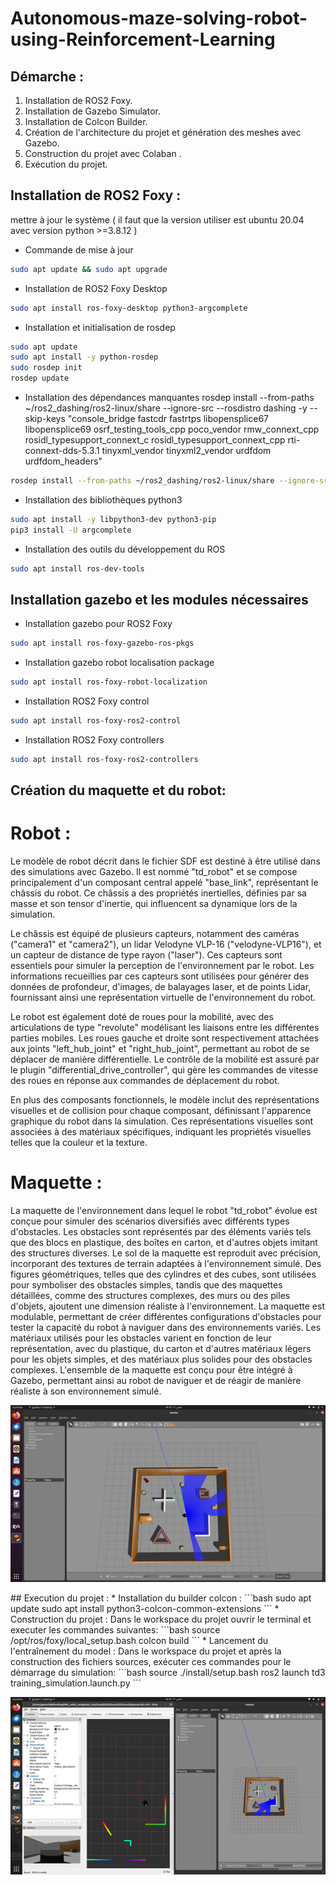 # Autonomous-maze-solving-robot-using-Reinforcement-Learning
  ## Démarche :
1. Installation de ROS2 Foxy.
2.	Installation de Gazebo Simulator.
3. Installation de Colcon  Builder.
4.	Création de l'architecture du projet et génération des meshes avec Gazebo.
5.	Construction du projet avec Colaban .
6.	Exécution du projet.

  ## Installation de ROS2 Foxy :
mettre à jour le système ( il faut que la version utiliser est ubuntu 20.04 avec version python >=3.8.12 )
* Commande de mise à jour
```bash
sudo apt update && sudo apt upgrade
```
* Installation de ROS2 Foxy Desktop
```bash
sudo apt install ros-foxy-desktop python3-argcomplete
```
* Installation et initialisation de rosdep
```bash
sudo apt update
sudo apt install -y python-rosdep
sudo rosdep init
rosdep update
```
* Installation des dépendances manquantes 
rosdep install --from-paths ~/ros2_dashing/ros2-linux/share --ignore-src --rosdistro dashing -y --skip-keys "console_bridge fastcdr fastrtps libopensplice67 libopensplice69 osrf_testing_tools_cpp poco_vendor rmw_connext_cpp rosidl_typesupport_connext_c rosidl_typesupport_connext_cpp rti-connext-dds-5.3.1 tinyxml_vendor tinyxml2_vendor urdfdom urdfdom_headers"
```bash
rosdep install --from-paths ~/ros2_dashing/ros2-linux/share --ignore-src --rosdistro dashing -y --skip-keys "console_bridge fastcdr fastrtps libopensplice67 libopensplice69 osrf_testing_tools_cpp poco_vendor rmw_connext_cpp rosidl_typesupport_connext_c rosidl_typesupport_connext_cpp rti-connext-dds-5.3.1 tinyxml_vendor tinyxml2_vendor urdfdom urdfdom_headers"
```
* Installation des bibliothèques python3
```bash
sudo apt install -y libpython3-dev python3-pip
pip3 install -U argcomplete
```
* Installation des outils du développement du ROS
```bash
sudo apt install ros-dev-tools
```
  ## Installation gazebo et les modules nécessaires
* Installation gazebo pour ROS2 Foxy
```bash
sudo apt install ros-foxy-gazebo-ros-pkgs
```
* Installation gazebo robot localisation package
```bash
sudo apt install ros-foxy-robot-localization
```
* Installation ROS2 Foxy control
```bash
sudo apt install ros-foxy-ros2-control
```
* Installation ROS2 Foxy controllers
```bash
sudo apt install ros-foxy-ros2-controllers
```
  ## Création du maquette et du robot:
   # Robot :
 Le modèle de robot décrit dans le fichier SDF est destiné à être utilisé dans des simulations avec Gazebo. Il est nommé "td_robot" et se compose principalement d'un composant central appelé "base_link", représentant le châssis du robot. Ce châssis a des propriétés inertielles, définies par sa masse et son tensor d'inertie, qui influencent sa dynamique lors de la simulation.

Le châssis est équipé de plusieurs capteurs, notamment des caméras ("camera1" et "camera2"), un lidar Velodyne VLP-16 ("velodyne-VLP16"), et un capteur de distance de type rayon ("laser"). Ces capteurs sont essentiels pour simuler la perception de l'environnement par le robot. Les informations recueillies par ces capteurs sont utilisées pour générer des données de profondeur, d'images, de balayages laser, et de points Lidar, fournissant ainsi une représentation virtuelle de l'environnement du robot.

Le robot est également doté de roues pour la mobilité, avec des articulations de type "revolute" modélisant les liaisons entre les différentes parties mobiles. Les roues gauche et droite sont respectivement attachées aux joints "left_hub_joint" et "right_hub_joint", permettant au robot de se déplacer de manière différentielle. Le contrôle de la mobilité est assuré par le plugin "differential_drive_controller", qui gère les commandes de vitesse des roues en réponse aux commandes de déplacement du robot.

En plus des composants fonctionnels, le modèle inclut des représentations visuelles et de collision pour chaque composant, définissant l'apparence graphique du robot dans la simulation. Ces représentations visuelles sont associées à des matériaux spécifiques, indiquant les propriétés visuelles telles que la couleur et la texture.
  # Maquette :
 La maquette de l'environnement dans lequel le robot "td_robot" évolue est conçue pour simuler des scénarios diversifiés avec différents types d'obstacles. Les obstacles sont représentés par des éléments variés tels que des blocs en plastique, des boîtes en carton, et d'autres objets imitant des structures diverses. Le sol de la maquette est reproduit avec précision, incorporant des textures de terrain adaptées à l'environnement simulé. Des figures géométriques, telles que des cylindres et des cubes, sont utilisées pour symboliser des obstacles simples, tandis que des maquettes détaillées, comme des structures complexes, des murs ou des piles d'objets, ajoutent une dimension réaliste à l'environnement. La maquette est modulable, permettant de créer différentes configurations d'obstacles pour tester la capacité du robot à naviguer dans des environnements variés. Les matériaux utilisés pour les obstacles varient en fonction de leur représentation, avec du plastique, du carton et d'autres matériaux légers pour les objets simples, et des matériaux plus solides pour des obstacles complexes. L'ensemble de la maquette est conçu pour être intégré à Gazebo, permettant ainsi au robot de naviguer et de réagir de manière réaliste à son environnement simulé.
<p align="center">
  <img src="files/image1.png" alt="world" />
</p>
  ## Execution du projet :
* Installation du builder colcon :
 ```bash
sudo apt update
sudo apt install python3-colcon-common-extensions
 ```
* Construction du projet :
Dans le workspace du projet ouvrir le terminal et executer les commandes suivantes:
```bash
source /opt/ros/foxy/local_setup.bash
colcon build
```
* Lancement du l'entraînement du model :
Dans le workspace du projet et après la construction des fichiers sources, exécuter ces commandes pour le démarrage du simulation:
```bash
source ./install/setup.bash
ros2 launch td3 training_simulation.launch.py
```
<p align="center">
  <img src="files/image2.png" alt="Simulation" />
</p>

